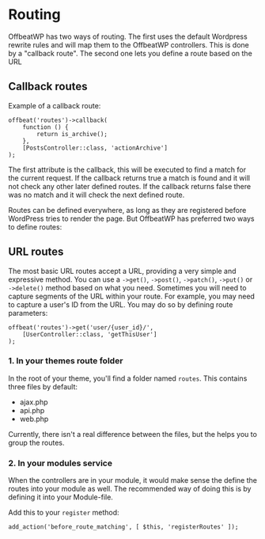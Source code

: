 # Routing

OffbeatWP has two ways of routing. The first uses the default Wordpress rewrite rules and will map them to the OffbeatWP controllers.
This is done by a "callback route". The second one lets you define a route based on the URL


## Callback routes

Example of a callback route:

```
offbeat('routes')->callback( 
    function () {
        return is_archive();
    },
    [PostsController::class, 'actionArchive']
);
```

The first attribute is the callback, this will be executed to find a match for the current request. If the callback returns true a match is found and it will not check any other later defined routes. If the callback returns false there was no match and it will check the next defined route. 

Routes can be defined everywhere, as long as they are registered before WordPress tries to render the page. But OffbeatWP has preferred two ways to define routes:

## URL routes

The most basic URL routes accept a URL, providing a very simple and expressive method. 
You can use a `->get()`, `->post()`, `->patch()`, `->put()` or  `->delete()` method based on what you need.
Sometimes you will need to capture segments of the URL within your route. For example, you may need to capture a user's ID from the URL. You may do so by defining route parameters:

```
offbeat('routes')->get('user/{user_id}/',
    [UserController::class, 'getThisUser']
);
```


### 1. In your themes route folder

In the root of your theme, you'll find a folder named `routes`. This contains three files by default:
- ajax.php
- api.php
- web.php

Currently, there isn't a real difference between the files, but the helps you to group the routes.

### 2. In your modules service

When the controllers are in your module, it would make sense the define the routes into your module as well. The recommended way of doing this is by defining it into your Module-file. 

Add this to your `register` method:

```
add_action('before_route_matching', [ $this, 'registerRoutes' ]);
```


